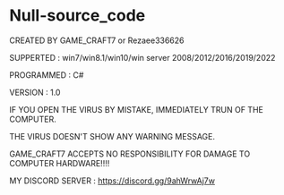 # Null-source_code



CREATED BY GAME_CRAFT7 or Rezaee336626

SUPPERTED : win7/win8.1/win10/win server 2008/2012/2016/2019/2022

PROGRAMMED : C#

VERSION : 1.0

IF YOU OPEN THE VIRUS BY MISTAKE, IMMEDIATELY TRUN OF
THE COMPUTER.

THE VIRUS DOESN'T SHOW ANY WARNING MESSAGE.

GAME_CRAFT7 ACCEPTS NO RESPONSIBILITY FOR DAMAGE TO
COMPUTER HARDWARE!!!!

MY DISCORD SERVER : https://discord.gg/9ahWrwAj7w
